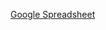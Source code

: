 [Google Spreadsheet](https://docs.google.com/spreadsheets/d/1XqGUWrDkp94JxGkHds8K1SceW7hPjPMKtQx_E4DiOJU)
